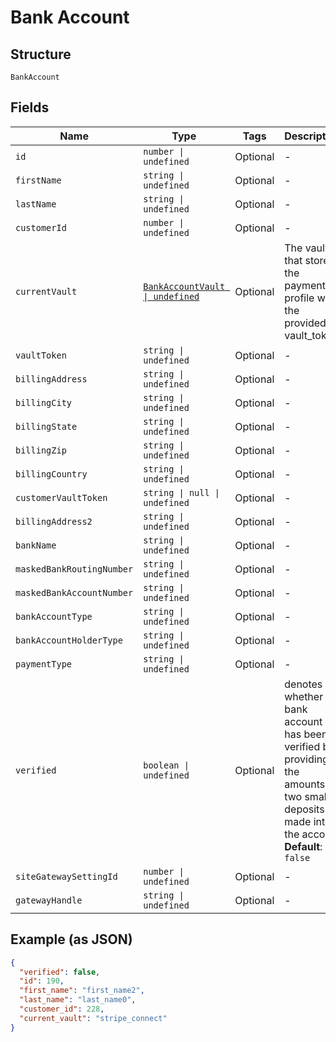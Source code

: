 
# Bank Account

## Structure

`BankAccount`

## Fields

| Name | Type | Tags | Description |
|  --- | --- | --- | --- |
| `id` | `number \| undefined` | Optional | - |
| `firstName` | `string \| undefined` | Optional | - |
| `lastName` | `string \| undefined` | Optional | - |
| `customerId` | `number \| undefined` | Optional | - |
| `currentVault` | [`BankAccountVault \| undefined`](../../doc/models/bank-account-vault.md) | Optional | The vault that stores the payment profile with the provided vault_token. |
| `vaultToken` | `string \| undefined` | Optional | - |
| `billingAddress` | `string \| undefined` | Optional | - |
| `billingCity` | `string \| undefined` | Optional | - |
| `billingState` | `string \| undefined` | Optional | - |
| `billingZip` | `string \| undefined` | Optional | - |
| `billingCountry` | `string \| undefined` | Optional | - |
| `customerVaultToken` | `string \| null \| undefined` | Optional | - |
| `billingAddress2` | `string \| undefined` | Optional | - |
| `bankName` | `string \| undefined` | Optional | - |
| `maskedBankRoutingNumber` | `string \| undefined` | Optional | - |
| `maskedBankAccountNumber` | `string \| undefined` | Optional | - |
| `bankAccountType` | `string \| undefined` | Optional | - |
| `bankAccountHolderType` | `string \| undefined` | Optional | - |
| `paymentType` | `string \| undefined` | Optional | - |
| `verified` | `boolean \| undefined` | Optional | denotes whether a bank account has been verified by providing the amounts of two small deposits made into the account<br>**Default**: `false` |
| `siteGatewaySettingId` | `number \| undefined` | Optional | - |
| `gatewayHandle` | `string \| undefined` | Optional | - |

## Example (as JSON)

```json
{
  "verified": false,
  "id": 190,
  "first_name": "first_name2",
  "last_name": "last_name0",
  "customer_id": 228,
  "current_vault": "stripe_connect"
}
```

